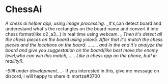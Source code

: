 # ChessAi
_A chess ai helper app, using image processing._
_It's,can detect board and underestand what's the rectangles on the board name and convert it into chess format(like c2 ,a3...) in real time using webcam. _
_Then it's detect all the chess pieces on the board using yolov5._
_After that it's match the chess pieces and the locations on the board._
........
_and in the end it's analyze the board and give you suggestation on the board(like best move,the enemy level,who can win this match,......_
_Like a chess app on the phone, but! in reallity!)._

_-Still under development....-_
If you interested in this, give me message on discord, i will happy to share it:
mortza#3700
